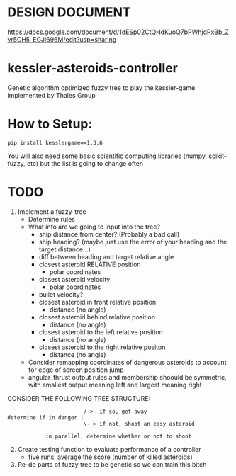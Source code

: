 # DESIGN DOCUMENT
https://docs.google.com/document/d/1dESp02CtQHdKuoQ7bPWhjdPxBb_Zvr5CH5_EGJl696M/edit?usp=sharing

# kessler-asteroids-controller
Genetic algorithm optimized fuzzy tree to play the kessler-game implemented by Thales Group

# How to Setup:
```
pip install kesslergame==1.3.6
```
You will also need some basic scientific computing libraries (numpy, scikit-fuzzy, etc) but the list is going to change often

# TODO

1. Implement a fuzzy-tree
   - Determine rules
   - What info are we going to input into the tree?
        - ship distance from center? (Probably a bad call)
        - ship heading? (maybe just use the error of your heading and the target distance...)
        - diff between heading and target relative angle
        - closest asteroid RELATIVE position
             - polar coordinates
        - closest asteroid velocity
             - polar coordinates
        - bullet velocity?
        - closest asteroid in front relative position
             - distance (no angle)
        - closest asteroid behind relative position
             - distance (no angle)
        - closest asteroid to the left relative position
             - distance (no angle)
        - closest asteroid to the right relative positon
             - distance (no angle)
   - Consider remapping coordinates of dangerous asteroids to account for edge of screen position jump
   - angular_thrust output rules and membership shoould be symmetric,
with smallest output meaning left and largest meaning right

CONSIDER THE FOLLOWING TREE STRUCTURE:
```
                        /->  if so, get away
determine if in danger |
                        \- > if not, shoot an easy asteroid

            in parallel, determine whether or not to shoot
```
            
2. Create testing function to evaluate performance of a controller
   - five runs, average the score (number of killed asteroids)
3. Re-do parts of fuzzy tree to be genetic so we can train this bitch 
